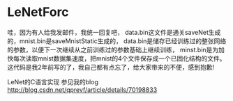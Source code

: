 # LeNetForc
哇，因为有人给我发邮件，我统一回复吧， data.bin这文件是通关saveNet生成的，mnist.bin是saveMnistStatic生成的， data.bin是储存已经训练过的整张网络的参数，以便下一次继续从之前训练过的参数基础上继续训练， minst.bin是为加快每次读取mnist数据集速度，把mnist的4个文件保存成一个已固化结构的文件。这代码是我2年前写的了，我自己都有点忘了，给大家带来的不便，感到抱歉!

LeNet的C语言实现
参见我的blog http://blog.csdn.net/qprevf/article/details/70198833
